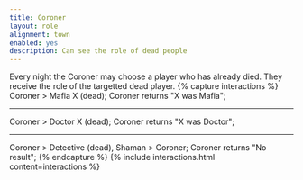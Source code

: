 ```yaml
---
title: Coroner
layout: role
alignment: town
enabled: yes
description: Can see the role of dead people
---
```


Every night the Coroner may choose a player who has already died. They receive the role of the targetted dead player.
{% capture interactions %}
Coroner > Mafia X (dead);
Coroner returns "X was Mafia";

---
Coroner > Doctor X (dead);
Coroner returns "X was Doctor";

---
Coroner > Detective (dead), Shaman > Coroner;
Coroner returns "No result";
{% endcapture %}
{% include interactions.html content=interactions %}
